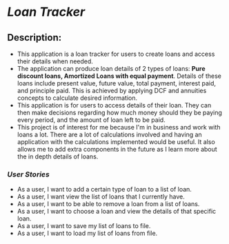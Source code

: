 # *Loan Tracker*

## Description:
- This application is a loan tracker for users to create loans and access their details when needed.
- The application can produce loan details of 2 types of loans: 
  **Pure discount loans, Amortized Loans with equal payment**. 
  Details of these loans include present value, future value, total payment, interest paid, and principle paid. 
This is achieved by applying DCF and annuities concepts to calculate desired information.
- This application is for users to access details of their loan. They can then 
  make decisions regarding how much money should they be paying every period, and the amount of loan left to be paid.
- This project is of interest for me because I'm in business and work with loans a lot.
  There are a lot of calculations involved and having an application with the calculations implemented would be useful.
  It also allows me to add extra components in the future as I learn more about the in depth details of loans.

### *User Stories*
- As a user, I want to add a certain type of loan to a list of loan.
- As a user, I want view the list of loans that I currently have.
- As a user, I want to be able to remove a loan from a list of loans.
- As a user, I want to choose a loan and view the details of that specific loan. 
- As a user, I want to save my list of loans to file.
- As a user, I want to load my list of loans from file.



  